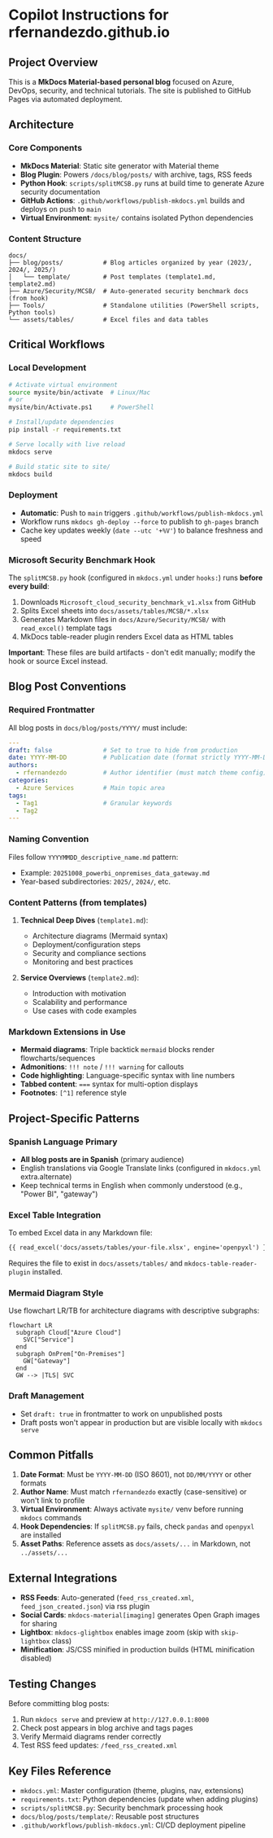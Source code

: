 # Copilot Instructions for rfernandezdo.github.io

## Project Overview

This is a **MkDocs Material-based personal blog** focused on Azure, DevOps, security, and technical tutorials. The site is published to GitHub Pages via automated deployment.

## Architecture

### Core Components

- **MkDocs Material**: Static site generator with Material theme
- **Blog Plugin**: Powers `/docs/blog/posts/` with archive, tags, RSS feeds
- **Python Hook**: `scripts/splitMCSB.py` runs at build time to generate Azure security documentation
- **GitHub Actions**: `.github/workflows/publish-mkdocs.yml` builds and deploys on push to `main`
- **Virtual Environment**: `mysite/` contains isolated Python dependencies

### Content Structure

```
docs/
├── blog/posts/           # Blog articles organized by year (2023/, 2024/, 2025/)
│   └── template/         # Post templates (template1.md, template2.md)
├── Azure/Security/MCSB/  # Auto-generated security benchmark docs (from hook)
├── Tools/                # Standalone utilities (PowerShell scripts, Python tools)
└── assets/tables/        # Excel files and data tables
```

## Critical Workflows

### Local Development

```bash
# Activate virtual environment
source mysite/bin/activate  # Linux/Mac
# or
mysite/bin/Activate.ps1     # PowerShell

# Install/update dependencies
pip install -r requirements.txt

# Serve locally with live reload
mkdocs serve

# Build static site to site/
mkdocs build
```

### Deployment

- **Automatic**: Push to `main` triggers `.github/workflows/publish-mkdocs.yml`
- Workflow runs `mkdocs gh-deploy --force` to publish to `gh-pages` branch
- Cache key updates weekly (`date --utc '+%V'`) to balance freshness and speed

### Microsoft Security Benchmark Hook

The `splitMCSB.py` hook (configured in `mkdocs.yml` under `hooks:`) runs **before every build**:

1. Downloads `Microsoft_cloud_security_benchmark_v1.xlsx` from GitHub
2. Splits Excel sheets into `docs/assets/tables/MCSB/*.xlsx`
3. Generates Markdown files in `docs/Azure/Security/MCSB/` with `read_excel()` template tags
4. MkDocs table-reader plugin renders Excel data as HTML tables

**Important**: These files are build artifacts - don't edit manually; modify the hook or source Excel instead.

## Blog Post Conventions

### Required Frontmatter

All blog posts in `docs/blog/posts/YYYY/` must include:

```yaml
---
draft: false              # Set to true to hide from production
date: YYYY-MM-DD          # Publication date (format strictly YYYY-MM-DD)
authors:
  - rfernandezdo          # Author identifier (must match theme config)
categories:
  - Azure Services        # Main topic area
tags:
  - Tag1                  # Granular keywords
  - Tag2
---
```

### Naming Convention

Files follow `YYYYMMDD_descriptive_name.md` pattern:
- Example: `20251008_powerbi_onpremises_data_gateway.md`
- Year-based subdirectories: `2025/`, `2024/`, etc.

### Content Patterns (from templates)

1. **Technical Deep Dives** (`template1.md`):
   - Architecture diagrams (Mermaid syntax)
   - Deployment/configuration steps
   - Security and compliance sections
   - Monitoring and best practices

2. **Service Overviews** (`template2.md`):
   - Introduction with motivation
   - Scalability and performance
   - Use cases with code examples

### Markdown Extensions in Use

- **Mermaid diagrams**: Triple backtick `mermaid` blocks render flowcharts/sequences
- **Admonitions**: `!!! note` / `!!! warning` for callouts
- **Code highlighting**: Language-specific syntax with line numbers
- **Tabbed content**: `===` syntax for multi-option displays
- **Footnotes**: `[^1]` reference style

## Project-Specific Patterns

### Spanish Language Primary

- **All blog posts are in Spanish** (primary audience)
- English translations via Google Translate links (configured in `mkdocs.yml` extra.alternate)
- Keep technical terms in English when commonly understood (e.g., "Power BI", "gateway")

### Excel Table Integration

To embed Excel data in any Markdown file:

```markdown
{{ read_excel('docs/assets/tables/your-file.xlsx', engine='openpyxl') }}
```

Requires the file to exist in `docs/assets/tables/` and `mkdocs-table-reader-plugin` installed.

### Mermaid Diagram Style

Use flowchart LR/TB for architecture diagrams with descriptive subgraphs:

```mermaid
flowchart LR
  subgraph Cloud["Azure Cloud"]
    SVC["Service"]
  end
  subgraph OnPrem["On-Premises"]
    GW["Gateway"]
  end
  GW --> |TLS| SVC
```

### Draft Management

- Set `draft: true` in frontmatter to work on unpublished posts
- Draft posts won't appear in production but are visible locally with `mkdocs serve`

## Common Pitfalls

1. **Date Format**: Must be `YYYY-MM-DD` (ISO 8601), not `DD/MM/YYYY` or other formats
2. **Author Name**: Must match `rfernandezdo` exactly (case-sensitive) or won't link to profile
3. **Virtual Environment**: Always activate `mysite/` venv before running `mkdocs` commands
4. **Hook Dependencies**: If `splitMCSB.py` fails, check `pandas` and `openpyxl` are installed
5. **Asset Paths**: Reference assets as `docs/assets/...` in Markdown, not `../assets/...`

## External Integrations

- **RSS Feeds**: Auto-generated (`feed_rss_created.xml`, `feed_json_created.json`) via rss plugin
- **Social Cards**: `mkdocs-material[imaging]` generates Open Graph images for sharing
- **Lightbox**: `mkdocs-glightbox` enables image zoom (skip with `skip-lightbox` class)
- **Minification**: JS/CSS minified in production builds (HTML minification disabled)

## Testing Changes

Before committing blog posts:

1. Run `mkdocs serve` and preview at `http://127.0.0.1:8000`
2. Check post appears in blog archive and tags pages
3. Verify Mermaid diagrams render correctly
4. Test RSS feed updates: `/feed_rss_created.xml`

## Key Files Reference

- `mkdocs.yml`: Master configuration (theme, plugins, nav, extensions)
- `requirements.txt`: Python dependencies (update when adding plugins)
- `scripts/splitMCSB.py`: Security benchmark processing hook
- `docs/blog/posts/template/`: Reusable post structures
- `.github/workflows/publish-mkdocs.yml`: CI/CD deployment pipeline
